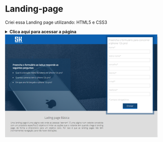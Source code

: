 # Landing-page
Criei essa Landing page utilizando: HTML5 e CSS3
<details>
    <summary><strong>Clica aqui para acessar a página </strong></summary>
    <br />
    <p align="justify">
      
https://afonso-sk.github.io/Landing-page/
    </p>
</details>
<img src="https://github.com/Afonso-sk/Landing-page/blob/master/images/imgl.PNG">



